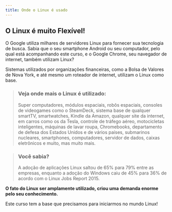 ```yaml
---
title: Onde o Linux é usado
---
```


## O Linux é muito Flexível!

O Google utiliza milhares de servidores Linux para fornecer sua tecnologia de busca. Sabia que o seu smartphone Android ou seu computador, pelo qual está acompanhando este curso, e o Google Chrome, seu navegador de internet, também utilizam Linux?

Sistemas utilizados por organizações financeiras, como a Bolsa de Valores de Nova York, e até mesmo um roteador de internet, utilizam o Linux como base.

> ### Veja onde mais o Linux é utilizado:
> Super computadores, módulos espaciais, robôs espaciais, consoles de videogames como o SteamDeck, sistema base de qualquer smartTV, smartwatches, Kindle da Amazon, qualquer site da internet, em carros como os da Tesla, controle de tráfego aéreo, motocicletas inteligentes, máquinas de lavar roupa, Chromebooks, departamento de defesa dos Estados Unidos e de vários países, submarinos nucleares, smartphones, computadores, servidor de dados, caixas eletrônicos e muito, mas muito mais.

> ### Você sabia? 
> A adoção de aplicações Linux saltou de 65% para 79% entre as empresas, enquanto a adoção do Windows caiu de 45% para 36% de acordo com o Linux Jobs Report 2015.

__O fato do Linux ser amplamente utilizado, criou uma demanda enorme pelo seu conhecimento.__

Este curso tem a base que precisamos para iniciarmos no mundo Linux!